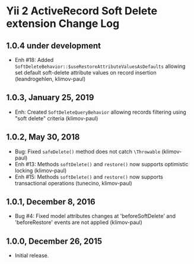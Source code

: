 Yii 2 ActiveRecord Soft Delete extension Change Log
===================================================

1.0.4 under development
-----------------------

- Enh #18: Added `SoftDeleteBehavior::$useRestoreAttributeValuesAsDefaults` allowing set default soft-delete attribute values on record insertion (leandrogehlen, klimov-paul)


1.0.3, January 25, 2019
-----------------------

- Enh: Created `SoftDeleteQueryBehavior` allowing records filtering using "soft delete" criteria (klimov-paul)


1.0.2, May 30, 2018
-------------------

- Bug: Fixed `safeDelete()` method does not catch `\Throwable` (klimov-paul)
- Enh #13: Methods `softDelete()` and `restore()` now supports optimistic locking (klimov-paul)
- Enh #15: Methods `softDelete()` and `restore()` now supports transactional operations (tunecino, klimov-paul)


1.0.1, December 8, 2016
-----------------------

- Bug #4: Fixed model attributes changes at 'beforeSoftDelete' and 'beforeRestore' events are not applied (klimov-paul)


1.0.0, December 26, 2015
------------------------

- Initial release.
